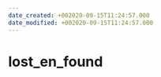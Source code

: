 ```yaml
---
date_created: +002020-09-15T11:24:57.000
date_modified: +002020-09-15T11:24:57.000
---
```


# lost_en_found
